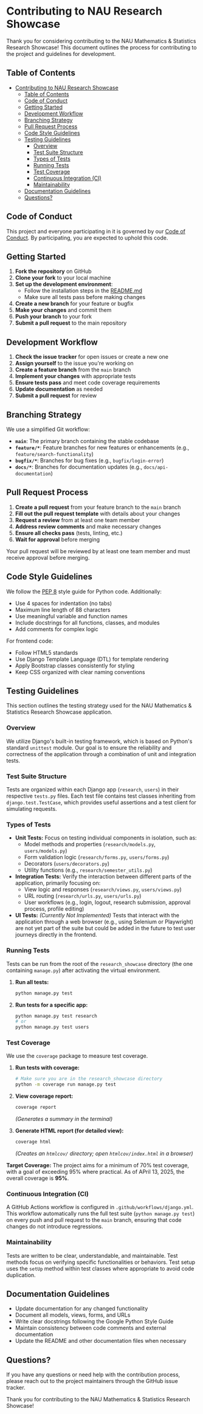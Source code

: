 # Contributing to NAU Research Showcase

Thank you for considering contributing to the NAU Mathematics & Statistics Research Showcase! This document outlines the process for contributing to the project and guidelines for development.

## Table of Contents

- [Contributing to NAU Research Showcase](#contributing-to-nau-research-showcase)
  - [Table of Contents](#table-of-contents)
  - [Code of Conduct](#code-of-conduct)
  - [Getting Started](#getting-started)
  - [Development Workflow](#development-workflow)
  - [Branching Strategy](#branching-strategy)
  - [Pull Request Process](#pull-request-process)
  - [Code Style Guidelines](#code-style-guidelines)
  - [Testing Guidelines](#testing-guidelines)
    - [Overview](#overview)
    - [Test Suite Structure](#test-suite-structure)
    - [Types of Tests](#types-of-tests)
    - [Running Tests](#running-tests)
    - [Test Coverage](#test-coverage)
    - [Continuous Integration (CI)](#continuous-integration-ci)
    - [Maintainability](#maintainability)
  - [Documentation Guidelines](#documentation-guidelines)
  - [Questions?](#questions)

## Code of Conduct

This project and everyone participating in it is governed by our [Code of Conduct](CODE_OF_CONDUCT.md). By participating, you are expected to uphold this code.

## Getting Started

1. **Fork the repository** on GitHub
2. **Clone your fork** to your local machine
3. **Set up the development environment**:
   - Follow the installation steps in the [README.md](README.md)
   - Make sure all tests pass before making changes
4. **Create a new branch** for your feature or bugfix
5. **Make your changes** and commit them
6. **Push your branch** to your fork
7. **Submit a pull request** to the main repository

## Development Workflow

1. **Check the issue tracker** for open issues or create a new one
2. **Assign yourself** to the issue you're working on
3. **Create a feature branch** from the `main` branch
4. **Implement your changes** with appropriate tests
5. **Ensure tests pass** and meet code coverage requirements
6. **Update documentation** as needed
7. **Submit a pull request** for review

## Branching Strategy

We use a simplified Git workflow:

- **`main`**: The primary branch containing the stable codebase
- **`feature/*`**: Feature branches for new features or enhancements (e.g., `feature/search-functionality`)
- **`bugfix/*`**: Branches for bug fixes (e.g., `bugfix/login-error`)
- **`docs/*`**: Branches for documentation updates (e.g., `docs/api-documentation`)

## Pull Request Process

1. **Create a pull request** from your feature branch to the `main` branch
2. **Fill out the pull request template** with details about your changes
3. **Request a review** from at least one team member
4. **Address review comments** and make necessary changes
5. **Ensure all checks pass** (tests, linting, etc.)
6. **Wait for approval** before merging

Your pull request will be reviewed by at least one team member and must receive approval before merging.

## Code Style Guidelines

We follow the [PEP 8](https://www.python.org/dev/peps/pep-0008/) style guide for Python code. Additionally:

- Use 4 spaces for indentation (no tabs)
- Maximum line length of 88 characters
- Use meaningful variable and function names
- Include docstrings for all functions, classes, and modules
- Add comments for complex logic

For frontend code:

- Follow HTML5 standards
- Use Django Template Language (DTL) for template rendering
- Apply Bootstrap classes consistently for styling
- Keep CSS organized with clear naming conventions

## Testing Guidelines

This section outlines the testing strategy used for the NAU Mathematics & Statistics Research Showcase application.

### Overview

We utilize Django's built-in testing framework, which is based on Python's standard `unittest` module. Our goal is to ensure the reliability and correctness of the application through a combination of unit and integration tests.

### Test Suite Structure

Tests are organized within each Django app (`research`, `users`) in their respective `tests.py` files. Each test file contains test classes inheriting from `django.test.TestCase`, which provides useful assertions and a test client for simulating requests.

### Types of Tests

- **Unit Tests:** Focus on testing individual components in isolation, such as:
  - Model methods and properties (`research/models.py`, `users/models.py`)
  - Form validation logic (`research/forms.py`, `users/forms.py`)
  - Decorators (`users/decorators.py`)
  - Utility functions (e.g., `research/semester_utils.py`)
- **Integration Tests:** Verify the interaction between different parts of the application, primarily focusing on:
  - View logic and responses (`research/views.py`, `users/views.py`)
  - URL routing (`research/urls.py`, `users/urls.py`)
  - User workflows (e.g., login, logout, research submission, approval process, profile editing)
- **UI Tests:** *(Currently Not Implemented)* Tests that interact with the application through a web browser (e.g., using Selenium or Playwright) are not yet part of the suite but could be added in the future to test user journeys directly in the frontend.

### Running Tests

Tests can be run from the root of the `research_showcase` directory (the one containing `manage.py`) after activating the virtual environment.

1. **Run all tests:**

    ```bash
    python manage.py test
    ```

2. **Run tests for a specific app:**

    ```bash
    python manage.py test research
    # or
    python manage.py test users
    ```

### Test Coverage

We use the `coverage` package to measure test coverage.

1. **Run tests with coverage:**

    ```bash
    # Make sure you are in the research_showcase directory
    python -m coverage run manage.py test
    ```

2. **View coverage report:**

    ```bash
    coverage report
    ```

    *(Generates a summary in the terminal)*

3. **Generate HTML report (for detailed view):**

    ```bash
    coverage html
    ```

    *(Creates an `htmlcov/` directory; open `htmlcov/index.html` in a browser)*

**Target Coverage:** The project aims for a minimum of 70% test coverage, with a goal of exceeding 95% where practical. As of APril 13, 2025, the overall coverage is **95%**.

### Continuous Integration (CI)

A GitHub Actions workflow is configured in `.github/workflows/django.yml`. This workflow automatically runs the full test suite (`python manage.py test`) on every push and pull request to the `main` branch, ensuring that code changes do not introduce regressions.

### Maintainability

Tests are written to be clear, understandable, and maintainable. Test methods focus on verifying specific functionalities or behaviors. Test setup uses the `setUp` method within test classes where appropriate to avoid code duplication.

## Documentation Guidelines

- Update documentation for any changed functionality
- Document all models, views, forms, and URLs
- Write clear docstrings following the Google Python Style Guide
- Maintain consistency between code comments and external documentation
- Update the README and other documentation files when necessary

## Questions?

If you have any questions or need help with the contribution process, please reach out to the project maintainers through the GitHub issue tracker.

Thank you for contributing to the NAU Mathematics & Statistics Research Showcase!
